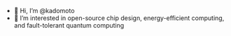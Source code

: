 - 👋 Hi, I’m @kadomoto
- 👀 I’m interested in open-source chip design, energy-efficient computing, and fault-tolerant quantum computing

<!---
kadomoto/kadomoto is a ✨ special ✨ repository because its `README.md` (this file) appears on your GitHub profile.
You can click the Preview link to take a look at your changes.
--->
